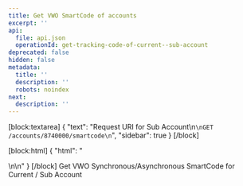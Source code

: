 ```yaml
---
title: Get VWO SmartCode of accounts
excerpt: ''
api:
  file: api.json
  operationId: get-tracking-code-of-current--sub-account
deprecated: false
hidden: false
metadata:
  title: ''
  description: ''
  robots: noindex
next:
  description: ''
---
```

[block:textarea]
{
  "text": "Request URI for Sub Account\n```\nGET /accounts/8740000/smartcode\n```",
  "sidebar": true
}
[/block]

[block:html]
{
  "html": "<div></div>\n\n<style></style>"
}
[/block]
Get VWO Synchronous/Asynchronous SmartCode for Current / Sub Account